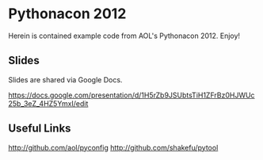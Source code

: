 Pythonacon 2012
===============

Herein is contained example code from AOL's Pythonacon 2012. Enjoy!

Slides
------

Slides are shared via Google Docs.

https://docs.google.com/presentation/d/1H5rZb9JSUbtsTiH1ZFrBz0HJWUc25b_3eZ_4HZ5YmxI/edit

Useful Links
------------

http://github.com/aol/pyconfig
http://github.com/shakefu/pytool

